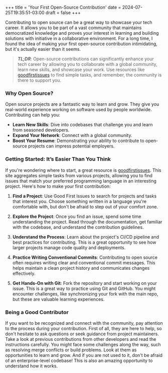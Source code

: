 +++
title = 'Your First Open-Source Contribution'
date = 2024-07-25T19:35:51-03:00
draft = false
+++

Contributing to open source can be a great way to showcase your tech career. It allows you to be part of a vast community that maintains democratized knowledge and proves your interest in learning and building solutions with initiative in a collaborative environment. For a long time, I found the idea of making your first open-source contribution intimidating, but it's actually easier than it seems.

> **_TL;DR_**: Open-source contributions can significantly enhance your tech career by allowing you to collaborate with a global community, learn new skills, and showcase your work. Use resources like [goodfirstissues](https://goodfirstissues.com) to find simple tasks, and remember, the community is there to support you.

### Why Open Source?

Open source projects are a fantastic way to learn and grow. They give you real-world experience working on software used by people worldwide. Contributing can help you:

- **Learn New Skills**: Dive into codebases that challenge you and learn from seasoned developers.
- **Expand Your Network**: Connect with a global community.
- **Boost Your Resume**: Demonstrating your ability to contribute to open-source projects can impress potential employers.

### Getting Started: It’s Easier Than You Think

If you're wondering where to start, a great resource is [goodfirstissues](https://goodfirstissues.com). This site aggregates simple tasks from various projects, allowing you to find issues that match your preferred programming language in an interesting project. Here's how to make your first contribution:

1. **Find a Project**: Use Good First Issues to search for projects and tasks that interest you. Choose something written in a language you're comfortable with, but don't be afraid to step out of your comfort zone.

2. **Explore the Project**: Once you find an issue, spend some time understanding the project. Read through the documentation, get familiar with the codebase, and understand the contribution guidelines.

3. **Understand the Process**: Learn about the project's CI/CD pipeline and best practices for contributing. This is a great opportunity to see how larger projects manage code quality and deployments.

4. **Practice Writing Conventional Commits**: Contributing to open source often requires writing clear and conventional commit messages. This helps maintain a clean project history and communicates changes effectively.

5. **Get Hands-On with Git**: Fork the repository and start working on your issue. This is a great way to practice using Git and GitHub. You might encounter challenges, like synchronizing your fork with the main repo, but these are valuable learning experiences.

### Being a Good Contributor

If you want to be recognized and connect with the community, pay attention to the process during your contribution. First of all, they are here to help, so don't hesitate to ask questions or seek guidance from project maintainers. Take a look at previous contributions from other developers and read the instructions carefully. You might face some challenges along the way, such as resolving merge conflicts or build problems. Look at them as opportunities to learn and grow. And if you are not used to it, don't be afraid of an enterprise-level codebase! This is also an amazing opportunity to understand how it works.
